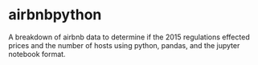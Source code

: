 # airbnbpython
A breakdown of airbnb data to determine if the 2015 regulations effected prices and the number of hosts using python, pandas, and the jupyter notebook format.
